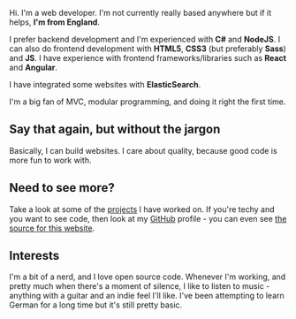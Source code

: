 Hi. I'm a web developer. I'm not currently really based anywhere but if it helps, **I'm from England**.

I prefer backend development and I'm experienced with **C#** and **NodeJS**. I can also do frontend development with **HTML5**, **CSS3** (but preferably **Sass**) and **JS**. I have experience with frontend frameworks/libraries such as **React** and **Angular**.

I have integrated some websites with **ElasticSearch**.

I'm a big fan of MVC, modular programming, and doing it right the first time.

## Say that again, but without the jargon

Basically, I can build websites. I care about quality, because good code is more fun to work with.

## Need to see more?

Take a look at some of the [projects](/projects) I have worked on. If you're techy and you want to see code, then look at my [GitHub](https://github.com/harvzor) profile - you can even see [the source for this website](https://github.com/Harvzor/Portfolio).

## Interests

I'm a bit of a nerd, and I love open source code. Whenever I'm working, and pretty much when there's a moment of silence, I like to listen to music - anything with a guitar and an indie feel I'll like. I've been attempting to learn German for a long time but it's still pretty basic.

